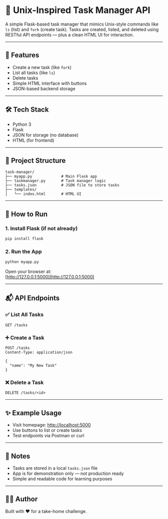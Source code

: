 
# 🧠 Unix-Inspired Task Manager API

A simple Flask-based task manager that mimics Unix-style commands like `ls` (list) and `fork` (create task). Tasks are created, listed, and deleted using RESTful API endpoints — plus a clean HTML UI for interaction.

---

## 🚀 Features

- Create a new task (like `fork`)
- List all tasks (like `ls`)
- Delete tasks
- Simple HTML interface with buttons
- JSON-based backend storage

---

## 🛠️ Tech Stack

- Python 3
- Flask
- JSON for storage (no database)
- HTML (for frontend)

---

## 📂 Project Structure

```
task-manager/
├── myapp.py             # Main Flask app
├── taskmanager.py       # Task manager logic
├── tasks.json           # JSON file to store tasks
├── templates/
│   └── index.html       # HTML UI
```

---

## 🔧 How to Run

### 1. Install Flask (if not already)
```bash
pip install flask
```

### 2. Run the App
```bash
python myapp.py
```

Open your browser at:  
[http://127.0.0.1:5000](http://127.0.0.1:5000)

---

## 📬 API Endpoints

### ✅ List All Tasks
```http
GET /tasks
```

### ➕ Create a Task
```http
POST /tasks
Content-Type: application/json

{
  "name": "My New Task"
}
```

### ❌ Delete a Task
```http
DELETE /tasks/<id>
```

---

## ✨ Example Usage

- Visit homepage: [http://localhost:5000](http://localhost:5000)
- Use buttons to list or create tasks
- Test endpoints via Postman or curl

---

## 📌 Notes

- Tasks are stored in a local `tasks.json` file
- App is for demonstration only — not production ready
- Simple and readable code for learning purposes

---

## 🧑‍💻 Author

Built with ❤️ for a take-home challenge.
